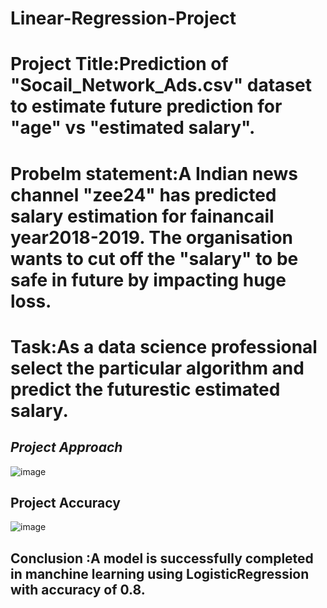 # Linear-Regression-Project

# Project Title:Prediction of "Socail_Network_Ads.csv" dataset to estimate future prediction for "age" vs "estimated salary".

# Probelm statement:A Indian news channel "zee24" has predicted salary estimation for fainancail year2018-2019. The organisation wants to cut off the "salary" to be safe in future by impacting huge loss.
# Task:As a data science professional select the particular algorithm and predict the futurestic estimated salary.

## _Project Approach_
![image](https://github.com/pavani701/Linear-Regression-Project/assets/143177749/ce73bf76-c44f-4a0b-8c41-3a7d3d156cc6)

## Project Accuracy
![image](https://github.com/pavani701/Linear-Regression-Project/assets/143177749/098fcf13-30cf-4f3e-9c70-94742dab862a)


## Conclusion :A model is successfully completed in manchine learning using LogisticRegression with accuracy of 0.8.




